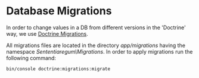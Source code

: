 # Database Migrations

In order to change values in a DB from different versions in the 'Doctrine' way, we use [Doctrine Migrations](http://symfony.com/doc/current/bundles/DoctrineMigrationsBundle/index.html).

All migrations files are located in the directory *app/migrations* having the namespace *Sententiaregum\Migrations*.
In order to apply migrations run the following command:

``` shell
bin/console doctrine:migrations:migrate
```
